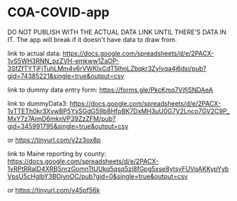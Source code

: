 # COA-COVID-app

DO NOT PUBLISH WITH THE ACTUAL DATA LINK UNTIL THERE'S DATA IN IT.
The app will break if it doesn't have data to draw from.



link to actual data: https://docs.google.com/spreadsheets/d/e/2PACX-1vS5WH3RNN_pzZVH-emkww1ZaOP-3SfZfTYTjFjTuhLMm4v6rVWKIxCdT5lhnLZbqkr3ZyIvqa4j6dsi/pub?gid=74385221&single=true&output=csv





link to dummy data entry form: https://forms.gle/PkcKmq7VjfjSNDAeA

link to dummyData3: https://docs.google.com/spreadsheets/d/e/2PACX-1vTTETh0kr3XvwBP5YxSGdG59b8HfpBK7DxMH3uU0G7V2Lnco7GV2C9P_MxY7z7AjmD6mknVP39ZzZFM/pub?gid=345991795&single=true&output=csv

or https://tinyurl.com/y2z3ox8p


link to Maine reporting by county: https://docs.google.com/spreadsheets/d/e/2PACX-1vRPtRRaID4XRBSnrzGomnTtUUkq5qsq5zj8fGpg5xse8ytsyFUVqAKKypYybVpsU5cHgIbY3BOiynOC/pub?gid=0&single=true&output=csv

or https://tinyurl.com/y45pf56k
